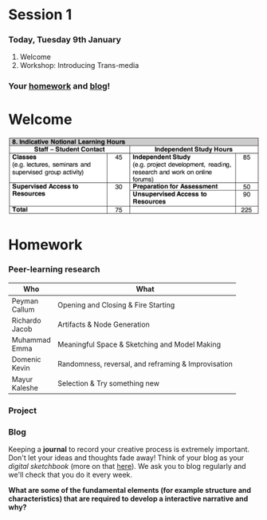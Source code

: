 # Session 1

### Today, Tuesday 9th January

1. Welcome
2. Workshop: Introducing Trans-media

### Your [homework](#homework) and [blog](#blog)!

# Welcome

![studyhours](assets/learninghours.png)


# Homework

### Peer-learning research

Who | What
--- | -----------
Peyman<br>Callum  | Opening and Closing & Fire Starting
Richardo<br>Jacob | Artifacts & Node Generation
Muhammad<br>Emma  | Meaningful Space & Sketching and Model Making
Domenic<br>Kevin  | Randomness, reversal, and reframing & Improvisation
Mayur<br>Kaleshe  | Selection & Try something new


### Project


### Blog

Keeping a **journal** to record your creative process is extremely important. Don't let your ideas and thoughts fade away! Think of your blog as your *digital sketchbook* (more on that [here](https://github.com/RavensbourneWebMedia/Blogging#why-blogging)). We ask you to blog regularly and we'll check that you do it every week.

**What are some of the fundamental elements (for example structure and characteristics) that are required to develop a interactive narrative and why?**
